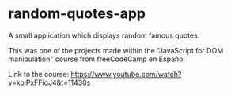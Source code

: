 # random-quotes-app
 A small application which displays random famous quotes.

 This was one of the projects made within the "JavaScript for DOM manipulation" course from freeCodeCamp en Español

Link to the course: https://www.youtube.com/watch?v=koiPxFFiqJ4&t=11430s
